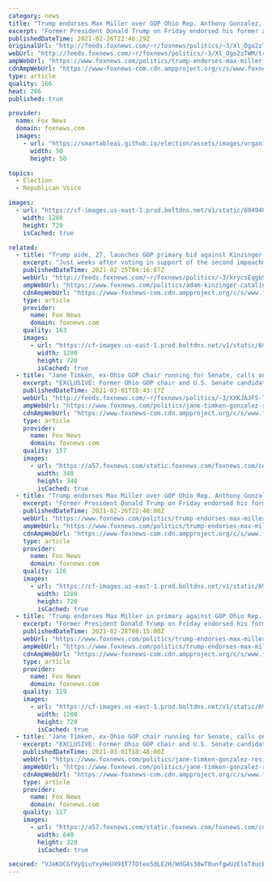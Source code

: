 ```yaml
---
category: news
title: "Trump endorses Max Miller over GOP Ohio Rep. Anthony Gonzalez, who voted for impeachment"
excerpt: "Former President Donald Trump on Friday endorsed his former aide, Max Miller, in his primary challenge for incumbent Republican Ohio Rep. Anthony Gonzalez in the state’s 16th district."
publishedDateTime: 2021-02-26T22:46:29Z
originalUrl: "http://feeds.foxnews.com/~r/foxnews/politics/~3/Xl_Ogo2zTWM/trump-endorses-max-miller-over-gop-ohio-rep-anthony-gonzalez-voted-for-impeachment"
webUrl: "http://feeds.foxnews.com/~r/foxnews/politics/~3/Xl_Ogo2zTWM/trump-endorses-max-miller-over-gop-ohio-rep-anthony-gonzalez-voted-for-impeachment"
ampWebUrl: "https://www.foxnews.com/politics/trump-endorses-max-miller-over-gop-ohio-rep-anthony-gonzalez-voted-for-impeachment.amp"
cdnAmpWebUrl: "https://www-foxnews-com.cdn.ampproject.org/c/s/www.foxnews.com/politics/trump-endorses-max-miller-over-gop-ohio-rep-anthony-gonzalez-voted-for-impeachment.amp"
type: article
quality: 166
heat: 266
published: true

provider:
  name: Fox News
  domain: foxnews.com
  images:
    - url: "https://smartableai.github.io/election/assets/images/organizations/foxnews.com-50x50.jpg"
      width: 50
      height: 50

topics:
  - Election
  - Republican Voice

images:
  - url: "https://cf-images.us-east-1.prod.boltdns.net/v1/static/694940094001/2161af24-fb58-485d-aee9-dc51a69e66fb/b3433837-657e-4e14-b0da-f3884da86fd3/1280x720/match/image.jpg"
    width: 1280
    height: 720
    isCached: true

related:
  - title: "Trump aide, 27, launches GOP primary bid against Kinzinger, blasts 'Fake Republican' incumbent"
    excerpt: "Just weeks after voting in support of the second impeachment of former President Donald Trump, U.S. Rep. Adam Kinzinger, R-Ill., is already facing a pro-Trump GOP primary challenger."
    publishedDateTime: 2021-02-25T04:16:07Z
    webUrl: "http://feeds.foxnews.com/~r/foxnews/politics/~3/krycsEqgbSA/adam-kinzinger-catalina-lauf-gop-primary-challenge"
    ampWebUrl: "https://www.foxnews.com/politics/adam-kinzinger-catalina-lauf-gop-primary-challenge.amp"
    cdnAmpWebUrl: "https://www-foxnews-com.cdn.ampproject.org/c/s/www.foxnews.com/politics/adam-kinzinger-catalina-lauf-gop-primary-challenge.amp"
    type: article
    provider:
      name: Fox News
      domain: foxnews.com
    quality: 163
    images:
      - url: "https://cf-images.us-east-1.prod.boltdns.net/v1/static/694940094001/20b30800-df63-48ce-9d88-bf71e25343ce/ee6bcfcf-a2bb-4aaa-88b8-3f9b9cda3e48/1280x720/match/image.jpg"
        width: 1280
        height: 720
        isCached: true
  - title: "Jane Timken, ex-Ohio GOP chair running for Senate, calls on Gonzalez to resign for voting to impeach Trump"
    excerpt: "EXCLUSIVE: Former Ohio GOP chair and U.S. Senate candidate Jane Timken on Monday called on Republican Rep. Anthony Gonzalez to resign, after voting to impeach former President Trump last month."
    publishedDateTime: 2021-03-01T18:43:17Z
    webUrl: "http://feeds.foxnews.com/~r/foxnews/politics/~3/XXKJAJF5-TY/jane-timken-gonzalez-resign-impeachment-vote"
    ampWebUrl: "https://www.foxnews.com/politics/jane-timken-gonzalez-resign-impeachment-vote.amp"
    cdnAmpWebUrl: "https://www-foxnews-com.cdn.ampproject.org/c/s/www.foxnews.com/politics/jane-timken-gonzalez-resign-impeachment-vote.amp"
    type: article
    provider:
      name: Fox News
      domain: foxnews.com
    quality: 157
    images:
      - url: "https://a57.foxnews.com/static.foxnews.com/foxnews.com/content/uploads/2020/10/340/340/brooke-singman-headshot.jpg?ve=1&tl=1"
        width: 340
        height: 340
        isCached: true
  - title: "Trump endorses Max Miller over GOP Ohio Rep. Anthony Gonzalez, who voted for impeachment"
    excerpt: "Former President Donald Trump on Friday endorsed his former aide, Max Miller, in his primary challenge for incumbent Republican Ohio Rep. Anthony Gonzalez in the state’s 16th district."
    publishedDateTime: 2021-02-26T22:48:00Z
    webUrl: "https://www.foxnews.com/politics/trump-endorses-max-miller-over-gop-ohio-rep-anthony-gonzalez-voted-for-impeachment"
    ampWebUrl: "https://www.foxnews.com/politics/trump-endorses-max-miller-over-gop-ohio-rep-anthony-gonzalez-voted-for-impeachment.amp"
    cdnAmpWebUrl: "https://www-foxnews-com.cdn.ampproject.org/c/s/www.foxnews.com/politics/trump-endorses-max-miller-over-gop-ohio-rep-anthony-gonzalez-voted-for-impeachment.amp"
    type: article
    provider:
      name: Fox News
      domain: foxnews.com
    quality: 126
    images:
      - url: "https://cf-images.us-east-1.prod.boltdns.net/v1/static/694940094001/2161af24-fb58-485d-aee9-dc51a69e66fb/b3433837-657e-4e14-b0da-f3884da86fd3/1280x720/match/image.jpg"
        width: 1280
        height: 720
        isCached: true
  - title: "Trump endorses Max Miller in primary against GOP Ohio Rep. Anthony Gonzalez, who voted for impeachment"
    excerpt: "Former President Donald Trump on Friday endorsed his former aide, Max Miller, in his primary challenge for incumbent Republican Ohio Rep. Anthony Gonzalez in the state’s 16th district."
    publishedDateTime: 2021-02-28T08:15:00Z
    webUrl: "https://www.foxnews.com/politics/trump-endorses-max-miller-over-gop-ohio-rep-anthony-gonzalez-voted-for-impeachment"
    ampWebUrl: "https://www.foxnews.com/politics/trump-endorses-max-miller-over-gop-ohio-rep-anthony-gonzalez-voted-for-impeachment.amp"
    cdnAmpWebUrl: "https://www-foxnews-com.cdn.ampproject.org/c/s/www.foxnews.com/politics/trump-endorses-max-miller-over-gop-ohio-rep-anthony-gonzalez-voted-for-impeachment.amp"
    type: article
    provider:
      name: Fox News
      domain: foxnews.com
    quality: 119
    images:
      - url: "https://cf-images.us-east-1.prod.boltdns.net/v1/static/694940094001/2161af24-fb58-485d-aee9-dc51a69e66fb/b3433837-657e-4e14-b0da-f3884da86fd3/1280x720/match/image.jpg"
        width: 1280
        height: 720
        isCached: true
  - title: "Jane Timken, ex-Ohio GOP chair running for Senate, calls on Gonzalez to resign for voting to impeach Trump"
    excerpt: "EXCLUSIVE: Former Ohio GOP chair and U.S. Senate candidate Jane Timken on Monday called on Republican Rep. Anthony Gonzalez to resign, after voting to impeach former President Trump last month."
    publishedDateTime: 2021-03-01T18:48:00Z
    webUrl: "https://www.foxnews.com/politics/jane-timken-gonzalez-resign-impeachment-vote"
    ampWebUrl: "https://www.foxnews.com/politics/jane-timken-gonzalez-resign-impeachment-vote.amp"
    cdnAmpWebUrl: "https://www-foxnews-com.cdn.ampproject.org/c/s/www.foxnews.com/politics/jane-timken-gonzalez-resign-impeachment-vote.amp"
    type: article
    provider:
      name: Fox News
      domain: foxnews.com
    quality: 117
    images:
      - url: "https://a57.foxnews.com/static.foxnews.com/foxnews.com/content/uploads/2021/02/640/320/Jane-Timken.jpg?ve=1&tl=1"
        width: 640
        height: 320
        isCached: true

secured: "VJeKUCGfVyQiuYxyHeUX9IT7TOteo5dLE2H/WdG4s38wT8unfgwUzEloTducBgV4kHnzmDAAYu5rB6wW1i+BAAnXywpEYqSwqJagZu6KRonmwrFjMNSyqDyEGPZfuyzwbNaQgdx37O8G6GGUih00798Ixt7lz27+EaC8cjb7tz/DHoGqlJ3gUErQQbhyJ40M5NRyoK1I3LadDdr32flZwDiqTHw1Me/9ob4/ug/6QxXzpspn6BUgFzyz+IuqQ0J+WVl+c1Op63Z9+SHTFhQWO42hq0v+CaeEk1fr3b0MyCsNHJHds1uY/v0fdwOmFyrc270j2mo67bUkLsNHafUqzIXf9M5p3uQ0XgOMmmP9oSM=;OXanzkNYWch0OThli6N29g=="
---
```


